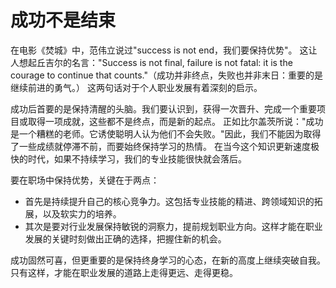 # 成功不是结束

在电影《焚城》中，范伟立说过"success is not end，我们要保持优势"。
这让人想起丘吉尔的名言："Success is not final, failure is not fatal: it is the courage to continue that counts."（成功并非终点，失败也并非末日：重要的是继续前进的勇气。）
这两句话对于个人职业发展有着深刻的启示。

成功后首要的是保持清醒的头脑。我们要认识到，获得一次晋升、完成一个重要项目或取得一项成就，这些都不是终点，而是新的起点。
正如比尔盖茨所说："成功是一个糟糕的老师。它诱使聪明人认为他们不会失败。"因此，我们不能因为取得了一些成绩就停滞不前，而要始终保持学习的热情。
在当今这个知识更新速度极快的时代，如果不持续学习，我们的专业技能很快就会落后。

要在职场中保持优势，关键在于两点：
- 首先是持续提升自己的核心竞争力。这包括专业技能的精进、跨领域知识的拓展，以及软实力的培养。
- 其次是要对行业发展保持敏锐的洞察力，提前规划职业方向。这样才能在职业发展的关键时刻做出正确的选择，把握住新的机会。

成功固然可喜，但更重要的是保持终身学习的心态，在新的高度上继续突破自我。只有这样，才能在职业发展的道路上走得更远、走得更稳。
